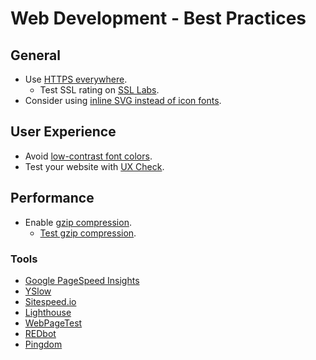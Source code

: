 # Web Development - Best Practices

## General

 - Use [HTTPS everywhere](https://https.cio.gov/).
   - Test SSL rating on [SSL Labs](https://www.ssllabs.com/ssltest/).
 - Consider using [inline SVG instead of icon fonts](https://css-tricks.com/icon-fonts-vs-svg/).


## User Experience

 - Avoid [low-contrast font colors](http://contrastrebellion.com/).
 - Test your website with [UX Check](http://www.uxcheck.co/).

## Performance

 - Enable [gzip compression](https://developers.google.com/speed/docs/insights/EnableCompression).
   - [Test gzip compression](http://www.whatsmyip.org/http-compression-test/).

### Tools

 - [Google PageSpeed Insights](https://developers.google.com/speed/pagespeed/insights/)
 - [YSlow](http://yslow.org/)
 - [Sitespeed.io](https://www.sitespeed.io/)
 - [Lighthouse](https://github.com/GoogleChrome/lighthouse)
 - [WebPageTest](http://www.webpagetest.org/)
 - [REDbot](https://redbot.org/)
 - [Pingdom](https://tools.pingdom.com/)